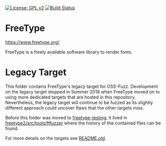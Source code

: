 [![License: GPL v2](https://img.shields.io/badge/License-GPL%20v2-blue.svg)](https://www.gnu.org/licenses/old-licenses/gpl-2.0.en.html)
[![Build Status](https://travis-ci.org/freetype/freetype2-testing.svg?branch=master)](https://travis-ci.org/freetype/freetype2-testing)

# FreeType

https://www.freetype.org/

FreeType is a freely available software library to render fonts.

# Legacy Target

This folder contains FreeType's legacy target for OSS-Fuzz.  Development on the legacy target stopped in Summer 2018 when FreeType moved on to using more dedicated targets that are hosted in this repository.  Nevertheless, the legacy target will continue to be fuzzed as its slightly different approach could uncover flaws that the other targets miss.

Before this folder was moved to [freetype-testing](https://github.com/freetype/freetype2-testing), it lived in [freetype2/src/tools/ftfuzzer](http://git.savannah.gnu.org/cgit/freetype/freetype2.git) where the history of the contained files can be found.

For more details on the targets see [README.old](https://github.com/freetype/freetype2-testing/blob/master/fuzzing/src/legacy/README.old).
